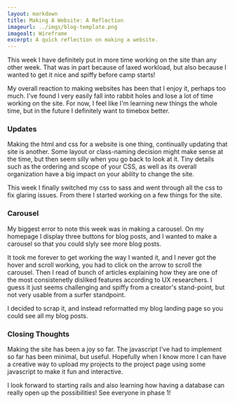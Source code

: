 ```yaml
---
layout: markdown
title: Making A Website: A Reflection
imageurl: ../imgs/blog-template.png
imagealt: Wireframe
excerpt: A quick reflection on making a website.
---
```


This week I have definitely put in more time working on the site than any other week. That was in part because of laxed workload, but also because I wanted to get it nice and spiffy before camp starts!

My overall reaction to making websites has been that I enjoy it, perhaps too much. I've found I very easily fall into rabbit holes and lose a lot of time working on the site. For now, I feel like I'm learning new things the whole time, but in the future I definitely want to timebox better.

### Updates

Making the html and css for a website is one thing, continually updating that site is another. Some layout or class-naming decision might make sense at the time, but then seem silly when you go back to look at it. Tiny details such as the ordering and scope of your CSS, as well as its overall organization have a big impact on your ability to change the site.

This week I finally switched my css to sass and went through all the css to fix glaring issues. From there I started working on a few things for the site.

### Carousel

My biggest error to note this week was in making a carousel. On my homepage I display three buttons for blog posts, and I wanted to make a carousel so that you could slyly see more blog posts.

It took me forever to get working the way I wanted it, and I never got the hover and scroll working, you had to click on the arrow to scroll the carousel. Then I read of bunch of articles explaining how they are one of the most consistenetly disliked features according to UX researchers. I guess it just seems challenging and spiffy from a creator's stand-point, but not very usable from a surfer standpoint.

I decided to scrap it, and instead reformatted my blog landing page so you could see all my blog posts.

### Closing Thoughts

Making the site has been a joy so far. The javascript I've had to implement so far has been minimal, but useful. Hopefully when I know more I can have a creative way to upload my projects to the project page using some javascript to make it fun and interactive.

I look forward to starting rails and also learning how having a database can really open up the possibilities! See everyone in phase 1!
